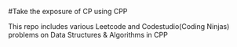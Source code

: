 #Take the exposure of CP using CPP

This repo includes various Leetcode and Codestudio(Coding Ninjas) problems on Data Structures & Algorithms in CPP
